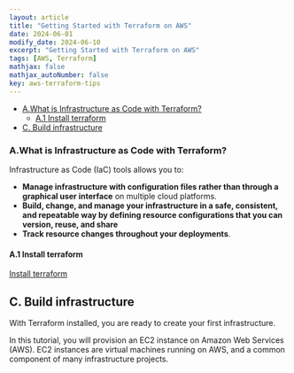 ```yaml
---
layout: article
title: "Getting Started with Terraform on AWS"
date: 2024-06-01
modify_date: 2024-06-10
excerpt: "Getting Started with Terraform on AWS"
tags: [AWS, Terraform]
mathjax: false
mathjax_autoNumber: false
key: aws-terraform-tips
---
```

- [A.What is Infrastructure as Code with Terraform?](#awhat-is-infrastructure-as-code-with-terraform)
  - [A.1 Install terraform](#a1-install-terraform)
- [C. Build infrastructure](#c-build-infrastructure)

### A.What is Infrastructure as Code with Terraform?

Infrastructure as Code (IaC) tools allows you to:

- **Manage infrastructure with configuration files rather than through a graphical user interface** on multiple cloud platforms.
- **Build, change, and manage your infrastructure in a safe, consistent, and repeatable way by defining resource configurations that you can version, reuse, and share**
- **Track resource changes throughout your deployments**.

#### A.1 Install terraform

[Install terraform](https://developer.hashicorp.com/terraform/tutorials/aws-get-started/install-cli)

## C. Build infrastructure

With Terraform installed, you are ready to create your first infrastructure.

In this tutorial, you will provision an EC2 instance on Amazon Web Services (AWS). EC2 instances are virtual machines running on AWS, and a common component of many infrastructure projects.
